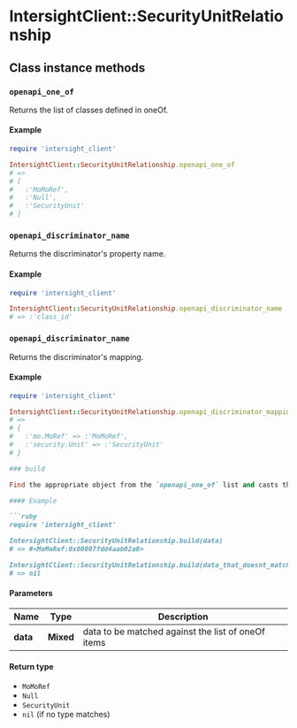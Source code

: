 # IntersightClient::SecurityUnitRelationship

## Class instance methods

### `openapi_one_of`

Returns the list of classes defined in oneOf.

#### Example

```ruby
require 'intersight_client'

IntersightClient::SecurityUnitRelationship.openapi_one_of
# =>
# [
#   :'MoMoRef',
#   :'Null',
#   :'SecurityUnit'
# ]
```

### `openapi_discriminator_name`

Returns the discriminator's property name.

#### Example

```ruby
require 'intersight_client'

IntersightClient::SecurityUnitRelationship.openapi_discriminator_name
# => :'class_id'
```

### `openapi_discriminator_name`

Returns the discriminator's mapping.

#### Example

```ruby
require 'intersight_client'

IntersightClient::SecurityUnitRelationship.openapi_discriminator_mapping
# =>
# {
#   :'mo.MoRef' => :'MoMoRef',
#   :'security.Unit' => :'SecurityUnit'
# }

### build

Find the appropriate object from the `openapi_one_of` list and casts the data into it.

#### Example

```ruby
require 'intersight_client'

IntersightClient::SecurityUnitRelationship.build(data)
# => #<MoMoRef:0x00007fdd4aab02a0>

IntersightClient::SecurityUnitRelationship.build(data_that_doesnt_match)
# => nil
```

#### Parameters

| Name | Type | Description |
| ---- | ---- | ----------- |
| **data** | **Mixed** | data to be matched against the list of oneOf items |

#### Return type

- `MoMoRef`
- `Null`
- `SecurityUnit`
- `nil` (if no type matches)

